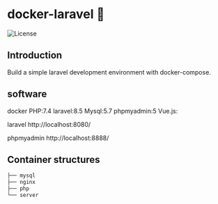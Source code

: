 # docker-laravel 🐳

![License](https://img.shields.io/github/license/ucan-lab/docker-laravel?color=f05340)

## Introduction

Build a simple laravel development environment with docker-compose.

## software

docker
PHP:7.4
laravel:8.5
Mysql:5.7
phpmyadmin:5
Vue.js:



laravel
http://localhost:8080/

phpmyadmin
http://localhost:8888/


## Container structures

```bash
├── mysql
├── nginx
├── php
└── server
```


